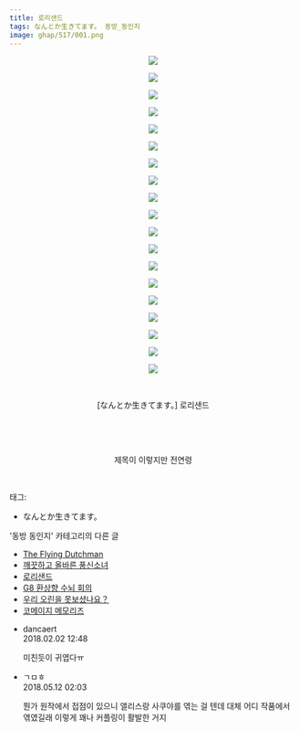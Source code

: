 ```yaml
---
title: 로리샌드
tags: なんとか生きてます。 동방_동인지
image: ghap/517/001.png
---
```

<div class="article">
<p style="text-align: center; clear: none; float: none;"><img src="{{ site.nasurl }}/ghap/517/001.png"/></p>
<p style="text-align: center; clear: none; float: none;"><img src="{{ site.nasurl }}/ghap/517/002.png"/></p>
<p style="text-align: center; clear: none; float: none;"><img src="{{ site.nasurl }}/ghap/517/003.png"/></p>
<p style="text-align: center; clear: none; float: none;"><img src="{{ site.nasurl }}/ghap/517/004.png"/></p>
<p style="text-align: center; clear: none; float: none;"><img src="{{ site.nasurl }}/ghap/517/005.png"/></p>
<p style="text-align: center; clear: none; float: none;"><img src="{{ site.nasurl }}/ghap/517/006.png"/></p>
<p style="text-align: center; clear: none; float: none;"><img src="{{ site.nasurl }}/ghap/517/007.png"/></p>
<p style="text-align: center; clear: none; float: none;"><img src="{{ site.nasurl }}/ghap/517/008.png"/></p>
<p style="text-align: center; clear: none; float: none;"><img src="{{ site.nasurl }}/ghap/517/009.png"/></p>
<p style="text-align: center; clear: none; float: none;"><img src="{{ site.nasurl }}/ghap/517/010.png"/></p>
<p style="text-align: center; clear: none; float: none;"><img src="{{ site.nasurl }}/ghap/517/011.png"/></p>
<p style="text-align: center; clear: none; float: none;"><img src="{{ site.nasurl }}/ghap/517/012.png"/></p>
<p style="text-align: center; clear: none; float: none;"><img src="{{ site.nasurl }}/ghap/517/013.png"/></p>
<p style="text-align: center; clear: none; float: none;"><img src="{{ site.nasurl }}/ghap/517/014.png"/></p>
<p style="text-align: center; clear: none; float: none;"><img src="{{ site.nasurl }}/ghap/517/015.png"/></p>
<p style="text-align: center; clear: none; float: none;"><img src="{{ site.nasurl }}/ghap/517/016.png"/></p>
<p style="text-align: center; clear: none; float: none;"><img src="{{ site.nasurl }}/ghap/517/017.png"/></p>
<p style="text-align: center; clear: none; float: none;"><img src="{{ site.nasurl }}/ghap/517/018.png"/></p>
<p style="text-align: center; clear: none; float: none;"><img src="{{ site.nasurl }}/ghap/517/019.png"/></p>
<p style="text-align: center; clear: none; float: none;"><br/></p>
<p style="text-align: center; clear: none; float: none;">[なんとか生きてます。] 로리샌드</p>
<p style="text-align: center; clear: none; float: none;"><br/></p>
<p style="text-align: center; clear: none; float: none;"><br/></p>
<p style="text-align: center; clear: none; float: none;">제목이 이렇지만 전연령</p>
<p><br/></p>
</div><div class="tagTrail">
<p>태그: </p>
<ul>
<li>なんとか生きてます。</li>
</ul>
</div><div class="another">
<p>'동방 동인지' 카테고리의 다른 글</p>
<ul>
<li><a href="/2016-06-23-ghap_519">The Flying Dutchman</a></li>
<li><a href="/2016-06-23-ghap_518">깨끗하고 올바른 풍신소녀</a></li>
<li><a href="/2016-06-23-ghap_517">로리샌드</a></li>
<li><a href="/2016-06-23-ghap_516">G8 환상향 수뇌 회의</a></li>
<li><a href="/2016-06-23-ghap_514">우리 오린을 못보셨나요？</a></li>
<li><a href="/2016-06-23-ghap_513">코메이지 메모리즈</a></li>
</ul>
</div><div class="cb_module cb_fluid">
<div class="cb_wrt cb_profile">
<div class="comment">
<ul>
<li class="cb_thumb_off" id="comment15190056">
<div class="cb_comment_area">
<div class="cb_info_area">
<div class="cb_section">
<span class="cb_nick_name">dancaert</span>
</div>
<div class="cb_section">
<span class="cb_date">2018.02.02 12:48 </span>
</div>
</div>
<div class="cb_dsc_comment">
<p class="cb_dsc">
											미친듯이 귀엽다ㅠ
										</p>
</div>
</div></li>
<li class="cb_thumb_off" id="comment15254413">
<div class="cb_comment_area">
<div class="cb_info_area">
<div class="cb_section">
<span class="cb_nick_name">ㄱㅁㅎ</span>
</div>
<div class="cb_section">
<span class="cb_date">2018.05.12 02:03 </span>
</div>
</div>
<div class="cb_dsc_comment">
<p class="cb_dsc">
											뭔가 원작에서 접점이 있으니 앨리스랑 사쿠야를 엮는 걸 텐데 대체 어디 작품에서 엮였길래 이렇게 꽤나 커플링이 활발한 거지
										</p>
</div>
</div></li>
</ul>
</div>
</div><!-- commentList close -->
</div>